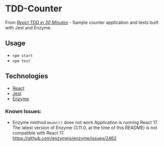 # TDD-Counter

From [_React TDD in 30 Minutes_](https://www.youtube.com/watch?v=-bmdf1oATQo) - Sample counter application and tests built with Jest and Enzyme.

## Usage

-   `npm start`
-   `npm test`

## Technologies

-   [React](https://reactjs.org/docs/create-a-new-react-app.html)
-   [Jest](https://jestjs.io/)
-   [Enzyme](https://enzymejs.github.io/enzyme/)

### Known Issues:

-   Enzyme method `mount()` does not work Application is running React 17. The latest version of Enzyme (3.11.0, at the time of this README) is not compatible with React 17. https://github.com/enzymejs/enzyme/issues/2462
